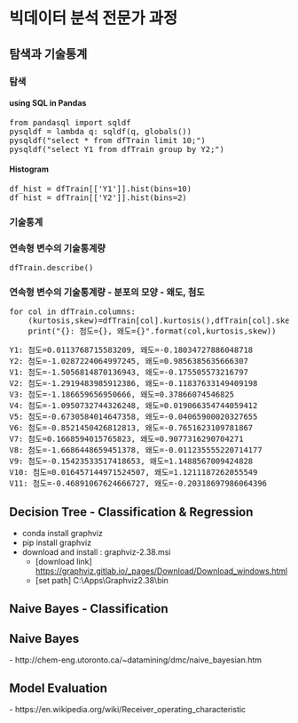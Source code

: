 <h1>빅데이터 분석 전문가 과정</h1>
<h2>탐색과 기술통계</h2>
<h3>탐색</h3>

<h4>using SQL in Pandas</h4>
<pre>
from pandasql import sqldf
pysqldf = lambda q: sqldf(q, globals())
pysqldf("select * from dfTrain limit 10;")
pysqldf("select Y1 from dfTrain group by Y2;")
</pre>



<h4>Histogram</h4>
<pre>
df_hist = dfTrain[['Y1']].hist(bins=10)
df_hist = dfTrain[['Y2']].hist(bins=2)
</pre>



<h3>기술통계</h3>

<h3>연속형 변수의 기술통계량</h3>
<pre>
dfTrain.describe()
</pre>

<h3>연속형 변수의 기술통계량 - 분포의 모양 - 왜도, 첨도</h3>
<pre>
for col in dfTrain.columns:
    (kurtosis,skew)=dfTrain[col].kurtosis(),dfTrain[col].skew()
    print("{}: 첨도={}, 왜도={}".format(col,kurtosis,skew))
</pre>
<pre>
Y1: 첨도=0.0113768715583209, 왜도=-0.18034727886048718
Y2: 첨도=-1.0287224064997245, 왜도=0.9856385635666307
V1: 첨도=-1.5056814870136943, 왜도=-0.175505573216797
V2: 첨도=-1.2919483985912386, 왜도=-0.11837633149409198
V3: 첨도=-1.186659656950666, 왜도=0.37866074546825
V4: 첨도=-1.0950732744326248, 왜도=0.019066354744059412
V5: 첨도=-0.6730584014647358, 왜도=-0.04065900020327655
V6: 첨도=-0.8521450426812813, 왜도=-0.7651623109781867
V7: 첨도=0.1668594015765823, 왜도=0.9077316290704271
V8: 첨도=-1.6686448659451378, 왜도=-0.011235555220714177
V9: 첨도=-0.15423533517418653, 왜도=1.1488567009424828
V10: 첨도=0.016457144971524507, 왜도=1.1211187262055549
V11: 첨도=-0.46891067624666727, 왜도=-0.20318697986064396
</pre>

<h2>Decision Tree - Classification & Regression</h2>

- conda install graphviz
- pip install graphviz
- download and install : graphviz-2.38.msi
    - [download link] https://graphviz.gitlab.io/_pages/Download/Download_windows.html
    - [set path] C:\Apps\Graphviz2.38\bin



<h2>Naive Bayes - Classification</h2>




<h2>Naive Bayes</h2>
- http://chem-eng.utoronto.ca/~datamining/dmc/naive_bayesian.htm

<h2>Model Evaluation</h2>
- https://en.wikipedia.org/wiki/Receiver_operating_characteristic

